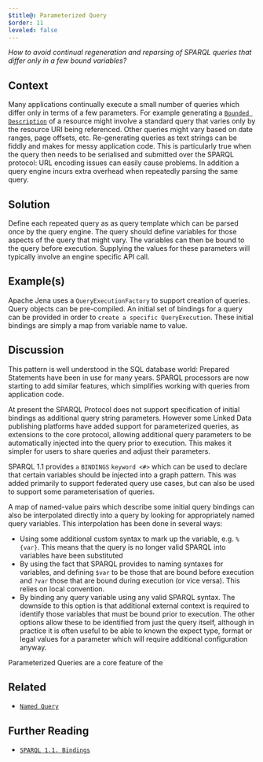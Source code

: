 ```yaml
---
$title@: Parameterized Query
$order: 11
leveled: false
---
```


*How to avoid continual regeneration and reparsing of SPARQL queries that differ only in a few bound variables?*

## Context

Many applications continually execute a small number of queries which differ only in terms of a few parameters. For example generating a [`Bounded Description`](../chapter-6/bounded-description) of a resource might involve a standard query that varies only by the resource URI being referenced. Other queries might vary based on date ranges, page offsets, etc. Re-generating queries as text strings can be fiddly and makes for messy application code. This is particularly true when the query then needs to be serialised and submitted over the SPARQL protocol: URL encoding issues can easily cause problems. In addition a query engine incurs extra overhead when repeatedly parsing the same query.

## Solution

Define each repeated query as as query template which can be parsed once by the query engine. The query should define variables for those aspects of the query that might vary. The variables can then be bound to the query before execution. Supplying the values for these parameters will typically involve an engine specific API call.

## Example(s)

Apache Jena uses a `QueryExecutionFactory` to support creation of queries. Query objects can be pre-compiled. An initial set of bindings for a query can be provided in order to `create a specific QueryExecution`. These initial bindings are simply a map from variable name to value.

## Discussion

This pattern is well understood in the SQL database world: Prepared Statements have been in use for many years. SPARQL processors are now starting to add similar features, which simplifies working with queries from application code.

At present the SPARQL Protocol does not support specification of initial bindings as additional query string parameters. However some Linked Data publishing platforms have added support for parameterized queries, as extensions to the core protocol, allowing additional query parameters to be automatically injected into the query prior to execution. This makes it simpler for users to share queries and adjust their parameters.

SPARQL 1.1 provides `a` `BINDINGS` `keyword <#>` which can be used to declare that certain variables should be injected into a graph pattern. This was added primarily to support federated query use cases, but can also be used to support some parameterisation of queries.

A map of named-value pairs which describe some initial query bindings can also be interpolated directly into a query by looking for appropriately named query variables. This interpolation has been done in several ways:

- Using some additional custom syntax to mark up the variable, e.g. `%{var}`. This means that the query is no longer valid SPARQL into variables have been substituted
- By using the fact that SPARQL provides to naming syntaxes for variables, and defining `$var` to be those that are bound before execution and `?var` those that are bound during execution (or vice versa). This relies on local convention.
- By binding any query variable using any valid SPARQL syntax. The downside to this option is that additional external context is required to identify those variables that must be bound prior to execution. The other options allow these to be identified from just the query itself, although in practice it is often useful to be able to known the expect type, format or legal values for a parameter which will require additional configuration anyway.

Parameterized Queries are a core feature of the

## Related

- [`Named Query`](../chapter-6/named-query)

## Further Reading

- [`SPARQL 1.1. Bindings`](<#>)
